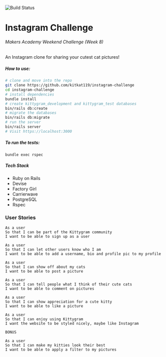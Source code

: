 ![Build Status](https://travis-ci.org/kitkat119/instagram-challenge.svg?branch=master)

Instagram Challenge
===================

###### Makers Academy Weekend Challenge (Week 8)

An Instagram clone for sharing your cutest cat pictures!

##### How to use:

```bash
# clone and move into the repo
git clone https://github.com/kitkat119/instagram-challenge
cd instagram-challenge
# install dependencies
bundle install
# create kittygram_development and kittygram_test databases
bin/rails db:create
# migrate the databases
bin/rails db:migrate
# run the server
bin/rails server
# Visit https://localhost:3000
```
##### To run the tests:
```
bundle exec rspec
```

##### Tech Stack
* Ruby on Rails
* Devise
* Factory Girl
* Carrierwave
* PostgreSQL
* Rspec

### User Stories

```
As a user
So that I can be part of the Kittygram community
I want to be able to sign up as a user

As a user
So that I can let other users know who I am
I want to be able to add a username, bio and profile pic to my profile

As a user
So that I can show off about my cats
I want to be able to post a picture

As a user
So that I can tell people what I think of their cute cats
I want to be able to comment on pictures

As a user
So that I can show appreciation for a cute kitty
I want to be able to like a picture

As a user
So that I can enjoy using Kittygram
I want the website to be styled nicely, maybe like Instagram

BONUS

As a user
So that I can make my kitties look their best
I want to be able to apply a filter to my pictures
```

